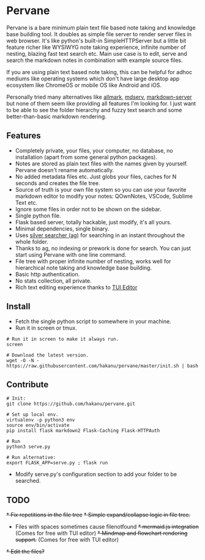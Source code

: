 # Pervane

Pervane is a bare minimum plain text file based note taking and knowledge base building tool.
It doubles as simple file server to render server files in web browser.
It's like python's built-in SimpleHTTPServer but a little bit feature richer like WYSIWYG note taking experience, infinite number of nesting, blazing fast text search etc.
Main use case is to edit, serve and search the markdown notes in combination with example source files.

If you are using plain text based note taking, this can be helpful for adhoc mediums like operating systems which don't have large desktop app ecosystem like ChromeOS or mobile OS like Android and iOS.

Personally tried many alternatives like [allmark](https://github.com/andreaskoch/allmark), [mdserv](https://www.npmjs.com/package/markserv), [markdown-server](https://pypi.org/project/markdown-server/) but none of them seem like providing all features I'm looking for. I just want to be able to see the folder hierarchy and fuzzy text search and some better-than-basic markdown rendering.

## Features

* Completely private, your files, your computer, no database, no installation (apart from some general python packages).
* Notes are stored as plain text files with the names given by yourself. Pervane doesn't rename automatically.
* No added metadata files etc. Just globs your files, caches for N seconds and creates the file tree.
* Source of truth is your own file system so you can use your favorite markdown editor to modify your notes: QOwnNotes, VSCode, Sublime Text etc. 
* Ignore some files in order not to be shown on the sidebar.
* Single python file.
* Flask based server, totally hackable, just modify, it's all yours.
* Minimal dependencies, single binary.
* Uses [silver searcher (ag)](https://github.com/ggreer/the_silver_searcher) for searching in an instant throughout the whole folder.
* Thanks to ag, no indexing or prework is done for search. You can just start using Pervane with one line command.
* File tree with proper infinite number of nesting, works well for hierarchical note taking and knowledge base building.
* Basic http authentication.
* No stats collection, all private.
* Rich text editing experience thanks to [TUI Editor](https://github.com/nhn/tui.editor)

## Install

* Fetch the single python script to somewhere in your machine.
* Run it in screen or tmux.

```shell
# Run it in screen to make it always run.
screen

# Download the latest version.
wget -O -N - https://raw.githubusercontent.com/hakanu/pervane/master/init.sh | bash
```

## Contribute

```shell
# Init:
git clone https://github.com/hakanu/pervane.git

# Set up local env.
virtualenv -p python3 env
source env/bin/activate
pip install flask markdown2 Flask-Caching Flask-HTTPAuth

# Run
python3 serve.py

# Run alternative:
export FLASK_APP=serve.py ; flask run 
```

* Modify serve.py's configuration section to add your folder to be searched.

## TODO

~~* Fix repetitions in the file tree~~
~~* Simple expand/collapse logic in file tree.~~
* Files with spaces sometimes cause filenotfound
~~* mermaid.js integration~~ (Comes for free with TUI editor)
~~* Mindmap and flowchart rendering support.~~ (Comes for free with TUI editor)

~~* Edit the files?~~


